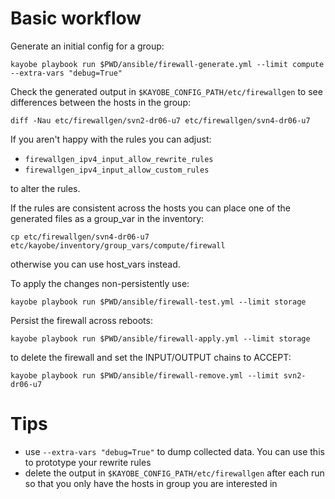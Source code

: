 # Basic workflow

Generate an initial config for a group:

`kayobe playbook run $PWD/ansible/firewall-generate.yml --limit compute --extra-vars "debug=True"`

Check the generated output in `$KAYOBE_CONFIG_PATH/etc/firewallgen` to see differences between
the hosts in the group:

`diff -Nau etc/firewallgen/svn2-dr06-u7 etc/firewallgen/svn4-dr06-u7`

If you aren't happy with the rules you can adjust:

- `firewallgen_ipv4_input_allow_rewrite_rules`
- `firewallgen_ipv4_input_allow_custom_rules`

to alter the rules.

If the rules are consistent across the hosts you can place one
of the generated files as a group_var in the inventory:

`cp etc/firewallgen/svn4-dr06-u7  etc/kayobe/inventory/group_vars/compute/firewall`

otherwise you can use host_vars instead.

To apply the changes non-persistently use:

`kayobe playbook run $PWD/ansible/firewall-test.yml --limit storage`

Persist the firewall across reboots:

`kayobe playbook run $PWD/ansible/firewall-apply.yml --limit storage`

to delete the firewall and set the INPUT/OUTPUT chains to ACCEPT:

`kayobe playbook run $PWD/ansible/firewall-remove.yml --limit svn2-dr06-u7`

# Tips

- use `--extra-vars "debug=True"` to dump collected data. You can use this
  to prototype your rewrite rules
- delete the output in `$KAYOBE_CONFIG_PATH/etc/firewallgen` after each run
  so that you only have the hosts in group you are interested in


